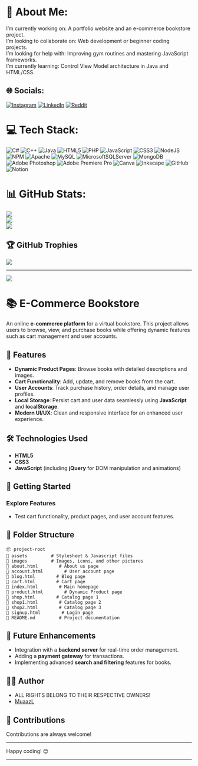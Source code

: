 # 💫 About Me:
I’m currently working on: A portfolio website and an e-commerce bookstore project.<br>I’m looking to collaborate on: Web development or beginner coding projects.<br>I’m looking for help with: Improving gym routines and mastering JavaScript frameworks.<br>I’m currently learning: Control View Model architecture in Java and HTML/CSS.


## 🌐 Socials:
[![Instagram](https://img.shields.io/badge/Instagram-%23E4405F.svg?logo=Instagram&logoColor=white)](https://instagram.com/leomuaaz) [![LinkedIn](https://img.shields.io/badge/LinkedIn-%230077B5.svg?logo=linkedin&logoColor=white)](https://linkedin.com/in/muaazlattif) [![Reddit](https://img.shields.io/badge/Reddit-%23FF4500.svg?logo=Reddit&logoColor=white)](https://reddit.com/user/Leoo_oo) 

# 💻 Tech Stack:
![C#](https://img.shields.io/badge/c%23-%23239120.svg?style=for-the-badge&logo=csharp&logoColor=white) ![C++](https://img.shields.io/badge/c++-%2300599C.svg?style=for-the-badge&logo=c%2B%2B&logoColor=white) ![Java](https://img.shields.io/badge/java-%23ED8B00.svg?style=for-the-badge&logo=openjdk&logoColor=white) ![HTML5](https://img.shields.io/badge/html5-%23E34F26.svg?style=for-the-badge&logo=html5&logoColor=white) ![PHP](https://img.shields.io/badge/php-%23777BB4.svg?style=for-the-badge&logo=php&logoColor=white) ![JavaScript](https://img.shields.io/badge/javascript-%23323330.svg?style=for-the-badge&logo=javascript&logoColor=%23F7DF1E) ![CSS3](https://img.shields.io/badge/css3-%231572B6.svg?style=for-the-badge&logo=css3&logoColor=white) ![NodeJS](https://img.shields.io/badge/node.js-6DA55F?style=for-the-badge&logo=node.js&logoColor=white) ![NPM](https://img.shields.io/badge/NPM-%23CB3837.svg?style=for-the-badge&logo=npm&logoColor=white) ![Apache](https://img.shields.io/badge/apache-%23D42029.svg?style=for-the-badge&logo=apache&logoColor=white) ![MySQL](https://img.shields.io/badge/mysql-4479A1.svg?style=for-the-badge&logo=mysql&logoColor=white) ![MicrosoftSQLServer](https://img.shields.io/badge/Microsoft%20SQL%20Server-CC2927?style=for-the-badge&logo=microsoft%20sql%20server&logoColor=white) ![MongoDB](https://img.shields.io/badge/MongoDB-%234ea94b.svg?style=for-the-badge&logo=mongodb&logoColor=white) ![Adobe Photoshop](https://img.shields.io/badge/adobe%20photoshop-%2331A8FF.svg?style=for-the-badge&logo=adobe%20photoshop&logoColor=white) ![Adobe Premiere Pro](https://img.shields.io/badge/Adobe%20Premiere%20Pro-9999FF.svg?style=for-the-badge&logo=Adobe%20Premiere%20Pro&logoColor=white) ![Canva](https://img.shields.io/badge/Canva-%2300C4CC.svg?style=for-the-badge&logo=Canva&logoColor=white) ![Inkscape](https://img.shields.io/badge/Inkscape-e0e0e0?style=for-the-badge&logo=inkscape&logoColor=080A13) ![GitHub](https://img.shields.io/badge/github-%23121011.svg?style=for-the-badge&logo=github&logoColor=white) ![Notion](https://img.shields.io/badge/Notion-%23000000.svg?style=for-the-badge&logo=notion&logoColor=white)
# 📊 GitHub Stats:
![](https://github-readme-stats.vercel.app/api?username=muaazl&theme=dark&hide_border=false&include_all_commits=true&count_private=false)<br/>
![](https://github-readme-streak-stats.herokuapp.com/?user=muaazl&theme=dark&hide_border=false)<br/>
![](https://github-readme-stats.vercel.app/api/top-langs/?username=muaazl&theme=dark&hide_border=false&include_all_commits=true&count_private=false&layout=compact)

## 🏆 GitHub Trophies
![](https://github-profile-trophy.vercel.app/?username=muaazl&theme=radical&no-frame=false&no-bg=true&margin-w=4)

---
[![](https://visitcount.itsvg.in/api?id=muaazl&icon=0&color=0)](https://visitcount.itsvg.in)

<!-- Proudly created with GPRM ( https://gprm.itsvg.in ) -->

# 📚 **E-Commerce Bookstore**

An online **e-commerce platform** for a virtual bookstore. This project allows users to browse, view, and purchase books while offering dynamic features such as cart management and user accounts.

## 🚀 **Features**

- **Dynamic Product Pages**: Browse books with detailed descriptions and images.  
- **Cart Functionality**: Add, update, and remove books from the cart.  
- **User Accounts**: Track purchase history, order details, and manage user profiles.  
- **Local Storage**: Persist cart and user data seamlessly using **JavaScript** and **localStorage**.  
- **Modern UI/UX**: Clean and responsive interface for an enhanced user experience.

## 🛠️ **Technologies Used**

- **HTML5**  
- **CSS3**  
- **JavaScript** (including **jQuery** for DOM manipulation and animations)

## 🌟 **Getting Started**

###  Explore Features

- Test cart functionality, product pages, and user account features.

## 📂 **Folder Structure**

```plaintext
📦 project-root  
📁 assets         # Stylesheet & Javascript files
📁 images         # Images, icons, and other pictures
📄 about.html        # About us page
📄 account.html        # User account page  
📄 blog.html        # Blog page  
📄 cart.html        # Cart page  
📄 index.html        # Main homepage  
📄 product.html        # Dynamic Product page
📄 shop.html        # Catalog page 1
📄 shop1.html        # Catalog page 2  
📄 shop2.html        # Catalog page 3  
📄 signup.html        # Login page  
👤 README.md         # Project documentation  
```

## 🔮 **Future Enhancements**

- Integration with a **backend server** for real-time order management.  
- Adding a **payment gateway** for transactions.  
- Implementing advanced **search and filtering** features for books.

## 🧑‍💻 **Author**

- ALL RIGHTS BELONG TO THEIR RESPECTIVE OWNERS!
- [MuaazL](https://github.com/muaazl)

## 🎉 **Contributions**

Contributions are always welcome!

---

Happy coding! 😊  

---
